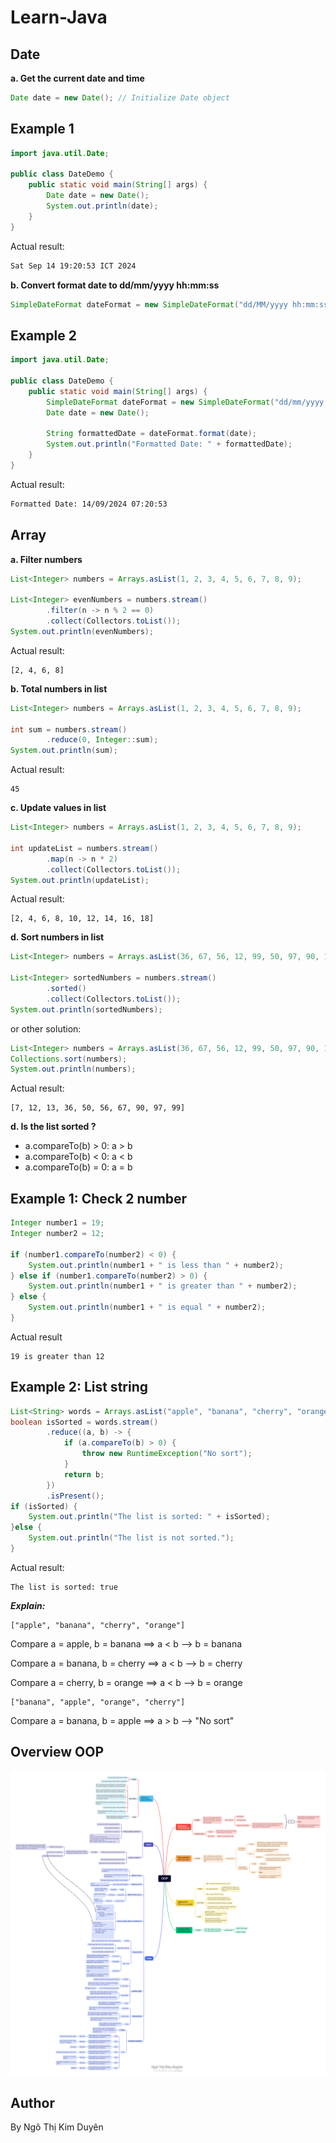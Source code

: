 # Learn-Java

## Date
**a. Get the current date and time**
```java
Date date = new Date(); // Initialize Date object
```
## Example 1
```java
import java.util.Date;

public class DateDemo {
    public static void main(String[] args) {
        Date date = new Date();
        System.out.println(date);
    }
}
```
Actual result:
```txt
Sat Sep 14 19:20:53 ICT 2024
```

**b. Convert format date to dd/mm/yyyy hh:mm:ss**
```java
SimpleDateFormat dateFormat = new SimpleDateFormat("dd/MM/yyyy hh:mm:ss");
```
## Example 2
```java
import java.util.Date;

public class DateDemo {
    public static void main(String[] args) {
        SimpleDateFormat dateFormat = new SimpleDateFormat("dd/mm/yyyy hh:mm:ss");
        Date date = new Date();

        String formattedDate = dateFormat.format(date);
        System.out.println("Formatted Date: " + formattedDate);
    }
}
```
Actual result:
```txt
Formatted Date: 14/09/2024 07:20:53
```

## Array

**a. Filter numbers**
```java
List<Integer> numbers = Arrays.asList(1, 2, 3, 4, 5, 6, 7, 8, 9);

List<Integer> evenNumbers = numbers.stream()
        .filter(n -> n % 2 == 0)
        .collect(Collectors.toList());
System.out.println(evenNumbers);
```
Actual result:

```
[2, 4, 6, 8]
```

**b. Total numbers in list**
```java
List<Integer> numbers = Arrays.asList(1, 2, 3, 4, 5, 6, 7, 8, 9);

int sum = numbers.stream()
        .reduce(0, Integer::sum);
System.out.println(sum);
```
Actual result:

```
45
```

**c. Update values in list**
```java
List<Integer> numbers = Arrays.asList(1, 2, 3, 4, 5, 6, 7, 8, 9);

int updateList = numbers.stream()
        .map(n -> n * 2)
        .collect(Collectors.toList());
System.out.println(updateList);
```
Actual result:

```
[2, 4, 6, 8, 10, 12, 14, 16, 18]
```

**d. Sort numbers in list**
```java
List<Integer> numbers = Arrays.asList(36, 67, 56, 12, 99, 50, 97, 90, 13, 7);

List<Integer> sortedNumbers = numbers.stream()
        .sorted()
        .collect(Collectors.toList());
System.out.println(sortedNumbers);
```
or other solution:

```java
List<Integer> numbers = Arrays.asList(36, 67, 56, 12, 99, 50, 97, 90, 13, 7);
Collections.sort(numbers);
System.out.println(numbers);
```
Actual result:

```
[7, 12, 13, 36, 50, 56, 67, 90, 97, 99]
```

**d. Is the list sorted ?**
- a.compareTo(b) > 0: a > b
- a.compareTo(b) < 0: a < b
- a.compareTo(b) = 0: a = b

## Example 1: Check 2 number

```java
Integer number1 = 19;
Integer number2 = 12;

if (number1.compareTo(number2) < 0) {
    System.out.println(number1 + " is less than " + number2);
} else if (number1.compareTo(number2) > 0) {
    System.out.println(number1 + " is greater than " + number2);
} else {
    System.out.println(number1 + " is equal " + number2);
}
```
Actual result
```
19 is greater than 12
```

## Example 2: List string
```java
List<String> words = Arrays.asList("apple", "banana", "cherry", "orange");
boolean isSorted = words.stream()
        .reduce((a, b) -> {
            if (a.compareTo(b) > 0) {
                throw new RuntimeException("No sort");
            }
            return b;
        })
        .isPresent();
if (isSorted) {
    System.out.println("The list is sorted: " + isSorted);
}else {
    System.out.println("The list is not sorted.");
}
```
Actual result:

```
The list is sorted: true
```
**_Explain:_**
```
["apple", "banana", "cherry", "orange"]
```

Compare a = apple, b = banana ==> a < b --> b = banana

Compare a = banana, b = cherry ==> a < b --> b = cherry

Compare a = cherry, b = orange ==> a < b --> b = orange

```
["banana", "apple", "orange", "cherry"]
```

Compare a = banana, b = apple ==> a > b --> "No sort"

## Overview OOP

![Mind Map OOP](https://github.com/duyenqa/Learn-Java/blob/main/OOP_v1.png "my mind map")

## Author
By Ngô Thị Kim Duyên
